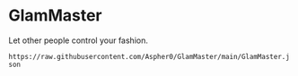# GlamMaster
Let other people control your fashion.

`https://raw.githubusercontent.com/Aspher0/GlamMaster/main/GlamMaster.json`